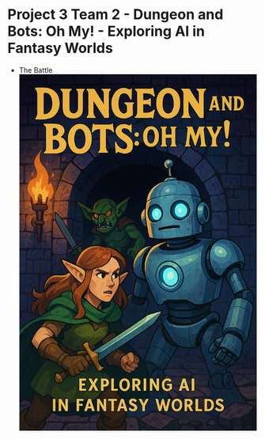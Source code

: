# **Project 3 Team 2 - Dungeon and Bots: Oh My! - Exploring AI in Fantasy Worlds**
* The Battle
![image](resources/content/rdme2.png)
